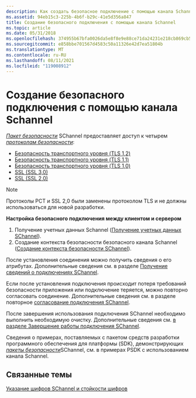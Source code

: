 ```yaml
---
description: Как создать безопасное подключение с помощью канала Schannel.
ms.assetid: 94eb15c3-225b-4b6f-b29c-41e5d356a847
title: Создание безопасного подключения с помощью канала Schannel
ms.topic: article
ms.date: 05/31/2018
ms.openlocfilehash: 374955b67bfa0026da5e8f8e9e88ce71da24231e218cb869cb532d05d4171bbf
ms.sourcegitcommit: e858bbe701567d4583c50a11326e42d7ea51804b
ms.translationtype: MT
ms.contentlocale: ru-RU
ms.lasthandoff: 08/11/2021
ms.locfileid: "119008912"
---
```

# <a name="creating-a-secure-connection-using-schannel"></a>Создание безопасного подключения с помощью канала Schannel

[*Пакет безопасности*](/windows/desktop/SecGloss/s-gly) SChannel предоставляет доступ к четырем [*протоколам безопасности*](/windows/desktop/SecGloss/s-gly):

-   [Безопасность транспортного уровня (TLS 1,2)](transport-layer-security-protocol.md)
-   [Безопасность транспортного уровня (TLS 1,1)](transport-layer-security-protocol.md)
-   [Безопасность транспортного уровня (TLS 1,0)](transport-layer-security-protocol.md)
-   [SSL (SSL 3,0)](secure-sockets-layer-protocol.md)
-   [SSL (SSL 2,0)](secure-sockets-layer-protocol.md)

> [!Note]  
> Протоколы PCT и SSL 2,0 были заменены протоколом TLS и не должны использоваться для новой разработки.

 

**Настройка безопасного подключения между клиентом и сервером**

1.  Получение учетных данных Schannel ([Получение учетных данных SChannel](obtaining-schannel-credentials.md)).
2.  Создание контекста безопасности безопасного канала Schannel ([Создание контекста безопасности SChannel](creating-an-schannel-security-context.md)).

После установления соединения можно получить сведения о его атрибутах. Дополнительные сведения см. в разделе [Получение сведений о подключениях SChannel](getting-information-about-schannel-connections.md).

Если после установления подключения происходит потеря требований безопасности приложения или подключение теряется, можно повторно согласовать соединение. Дополнительные сведения см. в разделе повторное [согласование подключения SChannel](renegotiating-an-schannel-connection.md).

После завершения использования подключения SChannel необходимо выполнить необходимую очистку. Дополнительные сведения см. [в разделе Завершение работы подключения SChannel](shutting-down-an-schannel-connection.md).

Сведения о примерах, поставляемых с пакетом средств разработки программного обеспечения для платформы (SDK), демонстрирующих [*пакеты безопасности*](/windows/desktop/SecGloss/s-gly)SChannel, см. в примерах PSDK с использованием канала Schannel.

## <a name="related-topics"></a>Связанные темы

<dl> <dt>

[Указание шифров SChannel и стойкости шифров](specifying-schannel-ciphers-and-cipher-strengths.md)
</dt> </dl>

 

 
